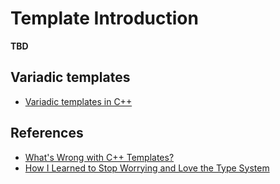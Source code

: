 # Template Introduction
**TBD**

## Variadic templates
* [Variadic templates in C++](https://eli.thegreenplace.net/2014/variadic-templates-in-c/)

## References
* [What's Wrong with C++ Templates?](http://people.cs.uchicago.edu/~jacobm/pubs/templates.html)
* [How I Learned to Stop Worrying and Love the Type System](http://reasonablypolymorphic.com/blog/love-types/)
